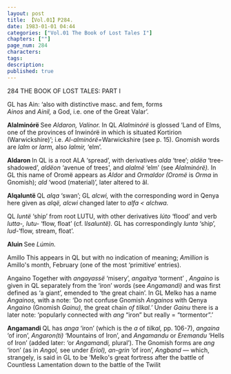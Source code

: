 ```yaml
---
layout: post
title: 【Vol.01】P284.
date: 1983-01-01 04:44
categories: ["Vol.01 The Book of Lost Tales I"]
chapters: [""]
page_num: 284
characters: 
tags: 
description: 
published: true
---
```


<p style="text-indent: 0;">
284      THE BOOK OF LOST TALES: PART I
</p>

GL has Ain: ‘also with distinctive masc. and fem, forms<BR><I>Ainos </I>and <I>Ainil, </I>a God, i.e. one of the Great Valar’.

<B>Alalminórë  </B>See <I>Aldaron, Valinor. </I>In QL <I>Alalminórë </I>is glossed ‘Land of Elms, one of the provinces of Inwinórë in which is situated Kortirion (Warwickshire)’; i.e. <I>Al-alminórë=</I>Warwickshire (see p. 15). Gnomish words are <I>lalm </I>or <I>larm, </I>also <I>lalmir, </I>‘elm’.

<B>Aldaron   </B>In QL is a root ALA ‘spread’, with derivatives <I>alda </I>‘tree’; <I>aldëa </I>‘tree-shadowed’, <I>aldëon </I>‘avenue of trees', and <I>alalmë </I>‘elm’ (see <I>Alalminórë). </I>In GL this name of Oromë appears as <I>Aldor </I>and <I>Ormaldor (Oromë </I>is <I>Orma </I>in Gnomish); <I>ald </I>‘wood (material)’, later altered to âl.

<B>Alqaluntë  </B>QL <I>alqa </I>‘swan’; GL <I>alcwi, </I>with the corresponding word in Qenya here given as <I>alqë, alcwi </I>changed later to <I>alfa < alchwa.</I>

QL <I>luntë </I>‘ship’ from root LUTU, with other derivatives <I>lúto </I>‘flood’ and verb <I>lutta-, lutu- </I>‘flow, float’ (cf. I<I>lsaluntë). </I>GL has correspondingly <I>lunta </I>‘ship’, <I>lud-</I>‘flow, stream, float’.

<B>Aluin   </B>See <I>Lúmin.</I>

Amillo   This appears in QL but with no indication of meaning; <I>Amillion </I>is Amillo's month, February (one of the most ‘primitive’ entries).

Angaino   Together with <I>angayassë </I>‘misery’, <I>angaitya </I>‘torment’ , <I>Angaino </I>is given in QL separately from the ‘iron’ words (see <I>Angamandi) </I>and was first defined as ‘a giant’, emended to ‘the great chain’. In GL Melko has a name <I>Angainos, </I>with a note: ‘Do not confuse Gnomish <I>Angainos </I>with Qenya <I>Angaino </I>(Gnomish <I>Gainu), </I>the great chain <I>of tilkal.’ </I>Under <I>Gainu </I>there is a later note: ‘popularly connected with <I>ang </I>“iron” but really = “tormentor”.’

<B>Angamandi   </B>QL has <I>anga </I>‘iron’ (which is the <I>a </I>of <I>tilkal, </I>pp. 106-7), <I>angaina </I>‘of iron’, <I>Angaron(ti) </I>‘Mountains of Iron’, and <I>Angamandu </I>or <I>Eremandu </I>‘Hells of Iron’ (added later: ‘or <I>Angamandi, </I>plural’). The Gnomish forms are <I>ang </I>‘iron’ (as in <I>Angol, </I>see under <I>Eriol), an-grin </I>‘of iron’, <I>Angband — </I>which, strangely, is said in GL to be ’Melko's great fortress after the battle of Countless Lamentation down to the battle of the Twilit


